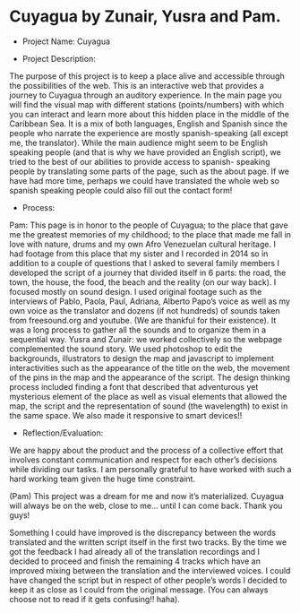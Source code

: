 # Cuyagua by Zunair, Yusra and Pam. 

- Project Name: Cuyagua

- Project Description:

The purpose of this project is to keep a place alive and accessible through the possibilities of the web. This is an interactive web that provides a journey to Cuyagua through an auditory experience. In the main page you will find the visual map with different stations (points/numbers) with which you can interact and learn more about this hidden place in the middle of the Caribbean Sea. It is a mix of both languages, English and Spanish since the people who narrate the experience are mostly spanish-speaking (all except me, the translator). While the main audience might seem to be English speaking people (and that is why we have provided an English script),  we tried to the best of our abilities to provide access to spanish- speaking people by translating some parts of the page, such as the about page. If we have had more time, perhaps we could have translated the whole web so spanish speaking people could also fill out the contact form!
 
- Process:

Pam: This page is in honor to the people of Cuyagua; to the place that gave me the greatest  memories of my childhood;  to the place that made me fall in love with nature, drums and my own Afro Venezuelan cultural heritage.  I had footage from this place that my sister and I recorded in 2014 so in addition to a couple of questions that I asked to several family members I developed the script of a journey that divided itself in 6 parts: the road, the town, the house, the food, the beach and the reality (on our way back). I focused mostly on sound design. I used original footage such as the interviews of Pablo, Paola, Paul, Adriana, Alberto Papo’s voice as well as my own voice as the translator and dozens (if not hundreds) of sounds taken from freesound.org and youtube. (We are thankful for their existence). It was a long process to gather all the sounds and to organize them in a sequential way. 
Yusra and Zunair: we worked collectively so the webpage complemented the sound story. We used photoshop to edit the backgrounds, illustrators to design the map and javascript to implement interactivities  such as the appearance of the title on the web, the movement of the pins in the map and the appearance of the script. The design thinking process included finding a font that described that adventurous yet mysterious element of the place as well as visual elements that allowed the map, the script and the representation of sound (the wavelength) to exist in the same space. We also made it responsive to smart devices!!
 
- Reflection/Evaluation: 

We are happy about the product and the process of a collective effort that involves constant communication and respect for each other’s decisions while dividing our tasks. I am personally grateful to have worked with such a hard working team given the huge time constraint. 

(Pam) This project was a dream for me and now it’s materialized. Cuyagua will always be on the web, close to me… until I can come back. Thank you guys!

Something I could have improved is the discrepancy between the words translated and the written script itself in the first two tracks. By the time we got the feedback I had already all of the translation recordings and I decided to proceed and finish the remaining 4 tracks which have an improved mixing between the translation and the interviewed voices. I could have changed the script but in respect of other people’s words I decided to keep it as close as I could from the original message. (You can always choose not to read if it gets confusing!! haha).

